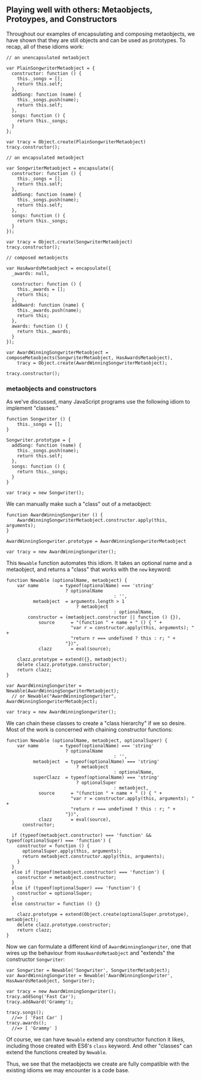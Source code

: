 ## Playing well with others: Metaobjects, Protoypes, and Constructors

Throughout our examples of encapsulating and composing metaobjects, we have shown that they are still objects and can be used as prototypes. To recap, all of these idioms work:

~~~~~~~~
// an unencapsulated metaobject

var PlainSongwriterMetaobject = {
  constructor: function () {
    this._songs = [];
    return this.self;
  },
  addSong: function (name) {
    this._songs.push(name);
    return this.self;
  },
  songs: function () {
    return this._songs;
  }
};

var tracy = Object.create(PlainSongwriterMetaobject)
tracy.constructor();

// an encapsulated metaobject

var SongwriterMetaobject = encapsulate({
  constructor: function () {
    this._songs = [];
    return this.self;
  },
  addSong: function (name) {
    this._songs.push(name);
    return this.self;
  },
  songs: function () {
    return this._songs;
  }
});

var tracy = Object.create(SongwriterMetaobject)
tracy.constructor();

// composed metaobjects

var HasAwardsMetaobject = encapsulate({
  _awards: null,

  constructor: function () {
    this._awards = [];
    return this;
  },
  addAward: function (name) {
    this._awards.push(name);
    return this;
  },
  awards: function () {
    return this._awards;
  }
});

var AwardWinningSongwriterMetaobject = composeMetaobjects(SongwriterMetaobject, HasAwardsMetaobject),
    tracy = Object.create(AwardWinningSongwriterMetaobject);

tracy.constructor();
~~~~~~~~

### metaobjects and constructors

As we've discussed, many JavaScript programs use the following idiom to implement "classes:"

~~~~~~~~
function Songwriter () {
    this._songs = [];
}

Songwriter.prototype = {
  addSong: function (name) {
    this._songs.push(name);
    return this.self;
  },
  songs: function () {
    return this._songs;
  }
}

var tracy = new Songwriter();
~~~~~~~~

We can manually make such a "class" out of a metaobject:

~~~~~~~~
function AwardWinningSongwriter () {
    AwardWinningSongwriterMetaobject.constructor.apply(this, arguments);
}

AwardWinningSongwriter.prototype = AwardWinningSongwriterMetaobject

var tracy = new AwardWinningSongwriter();
~~~~~~~~

This `Newable` function automates this idiom. It takes an optional name and a metaobject, and returns a "class" that works with the `new` keyword:

~~~~~~~~
function Newable (optionalName, metaobject) {
	var name        = typeof(optionalName) === 'string'
	                  ? optionalName
										: '',
		  metaobject  = arguments.length > 1
			              ? metaobject
										: optionalName,
	    constructor = (metaobject.constructor || function () {}),
			source      = "(function " + name + " () { " +
                        "var r = constructor.apply(this, arguments); " +
                        "return r === undefined ? this : r; " +
                      "})",
			clazz       = eval(source);

	clazz.prototype = extend({}, metaobject);
	delete clazz.prototype.constructor;
	return clazz;
}

var AwardWinningSongwriter = Newable(AwardWinningSongwriterMetaobject);
  // or Newable("AwardWinningSongwriter", AwardWinningSongwriterMetaobject);

var tracy = new AwardWinningSongwriter();
~~~~~~~~

We can chain these classes to create a "class hierarchy" if we so desire. Most of the work is concerned with chaining constructor functions:

~~~~~~~~
function Newable (optionalName, metaobject, optionalSuper) {
	var name        = typeof(optionalName) === 'string'
	                  ? optionalName
										: '',
		  metaobject  = typeof(optionalName) === 'string'
			              ? metaobject
										: optionalName,
		  superClazz  = typeof(optionalName) === 'string'
			              ? optionalSuper
										: metaobject,
			source      = "(function " + name + " () { " +
                        "var r = constructor.apply(this, arguments); " +
                        "return r === undefined ? this : r; " +
                      "})",
			clazz       = eval(source),
      constructor;

  if (typeof(metaobject.constructor) === 'function' && typeof(optionalSuper) === 'function') {
    constructor = function () {
      optionalSuper.apply(this, arguments);
      return metaobject.constructor.apply(this, arguments);
    }
  }
  else if (typeof(metaobject.constructor) === 'function') {
    constructor = metaobject.constructor;
  }
  else if (typeof(optionalSuper) === 'function') {
    constructor = optionalSuper;
  }
  else constructor = function () {}

	clazz.prototype = extend(Object.create(optionalSuper.prototype), metaobject);
	delete clazz.prototype.constructor;
	return clazz;
}
~~~~~~~~

Now we can formulate a different kind of `AwardWinningSongwriter`, one that wires up the behaviour from `HasAwardsMetaobject` and "extends" the constructor `Songwriter`:

~~~~~~~~
var Songwriter = Newable('Songwriter', SongwriterMetaobject);
var AwardWinningSongwriter = Newable('AwardWinningSongwriter', HasAwardsMetaobject, Songwriter);

var tracy = new AwardWinningSongwriter();
tracy.addSong('Fast Car');
tracy.addAward('Grammy');

tracy.songs();
  //=> [ 'Fast Car' ]
tracy.awards();
  //=> [ 'Grammy' ]
~~~~~~~~

Of course, we can have `Newable` extend any constructor function it likes, including those created with ES6's `class` keyword. And other "classes" can extend the functions created by `Newable`.

Thus, we see that the metaobjects we create are fully compatible with the existing idioms we may encounter is a code base.